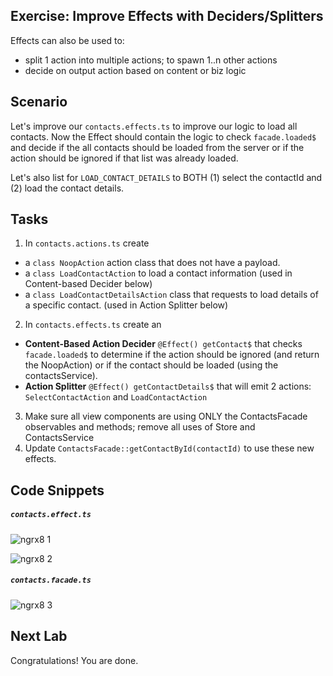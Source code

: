 ## Exercise: Improve Effects with Deciders/Splitters

Effects can also be used to:
  * split 1 action into multiple actions; to spawn 1..n other actions
  * decide on output action based on content or biz logic
  
## Scenario

Let's improve our `contacts.effects.ts` to improve our logic to load all contacts. Now the Effect should contain the logic to check `facade.loaded$` and decide if the all contacts should be loaded from the server or if the action should be ignored if that list was already loaded.

Let's also list for `LOAD_CONTACT_DETAILS` to BOTH (1) select the contactId and (2) load the contact details.
 

## Tasks

1. In `contacts.actions.ts` create 
  * a `class NoopAction` action class that does not have a payload.
  * a `class LoadContactAction` to load a contact information (used in Content-based Decider below)
  * a `class LoadContactDetailsAction` class that requests to load details of a specific contact. (used in Action Splitter below)
2. In `contacts.effects.ts` create an 
  * **Content-Based Action Decider** `@Effect() getContact$` that checks `facade.loaded$` to determine if the action should be ignored (and return the NoopAction) or if the contact should be loaded (using the contactsService).
  * **Action Splitter** `@Effect() getContactDetails$` that will emit 2 actions: `SelectContactAction` and `LoadContactAction` 
3. Make sure all view components are using ONLY the ContactsFacade observables and methods; remove all uses of Store and ContactsService
4. Update `ContactsFacade::getContactById(contactId)` to use these new effects.

## Code Snippets

##### `contacts.effect.ts`

![ngrx8 1](https://user-images.githubusercontent.com/210413/47187879-44ef0080-d392-11e8-9785-20f3a7ff732b.jpg)

![ngrx8 2](https://user-images.githubusercontent.com/210413/47187878-44566a00-d392-11e8-9c9d-b1dd41ab7204.jpg)

##### `contacts.facade.ts`

![ngrx8 3](https://user-images.githubusercontent.com/210413/47188227-b7acab80-d393-11e8-9b21-9e578ed13a03.jpg)


## Next Lab

Congratulations! You are done.
